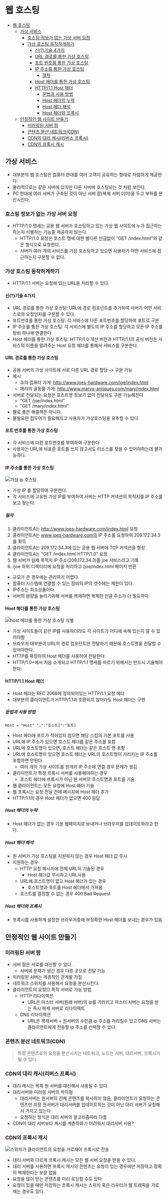 # 웹 호스팅
- [웹 호스팅](#웹-호스팅)
  - [가상 서비스](#가상-서비스)
    - [호스팅 정보가 없는 가상 서버 요청](#호스팅-정보가-없는-가상-서버-요청)
    - [가상 호스팅 동작하게하기](#가상-호스팅-동작하게하기)
      - [신(?)기술 4가지](#신기술-4가지)
      - [URL 경로를 통한 가상 호스팅](#url-경로를-통한-가상-호스팅)
      - [포트 번호를 통한 가상 호스팅](#포트-번호를-통한-가상-호스팅)
      - [IP 주소를 통한 가상 호스팅](#ip-주소를-통한-가상-호스팅)
        - [절차](#절차)
      - [Host 헤더를 통한 가상 호스팅](#host-헤더를-통한-가상-호스팅)
      - [HTTP/1.1 Host 헤더](#http11-host-헤더)
        - [문법과 사용 방법](#문법과-사용-방법)
        - [Host 헤더의 누락](#host-헤더의-누락)
        - [Host 헤더 해석](#host-헤더-해석)
        - [Host 헤더와 프록시](#host-헤더와-프록시)
  - [안정적인 웹 사이트 만들기](#안정적인-웹-사이트-만들기)
    - [미러링된 서버 팜](#미러링된-서버-팜)
    - [콘텐츠 분산 네트워크(CDN)](#콘텐츠-분산-네트워크cdn)
    - [CDN의 대리 캐시(리버스 프록시)](#cdn의-대리-캐시리버스-프록시)
    - [CDN의 프록시 캐시](#cdn의-프록시-캐시)
## 가상 서비스
- 대부분의 웹 호스팅은 컴퓨터 한대를 여러 고객이 공유하는 형태로 저렴하게 제공한다. 
- 물리적으로는 같은 서버에 있지만 다른 서버에 호스팅되는 것 처럼 보인다.
- PC 한대에 여러 서버가 구축된 것이 아닌 서버 팜(복제 서버 더미)을 두고 부하를 분산시킨다.
  
### 호스팅 정보가 없는 가상 서버 요청
- HTTP/1.0 명세는 공용 웹 서버가 호스팅하고 있는 가상 웹 사이트에 누가 접근하는 하는지 식별하는 기능을 제공하지 않는다.
  - HTTP/1.0 요청은 호스트 명에 대한 별다른 언급없이 "GET /index.html"와 같은 형식으로 요청한다.
  - 서버가 여러 개의 서비스를 가상 호스팅하고 있으면 사용자가 어떤 서비스에 접근하는지 구분할 수 없다. 

### 가상 호스팅 동작하게하기
- HTTP/1.1 서버는 요청에 있는 URL을 처리할 수 있다.
#### 신(?)기술 4가지
- URL 경로를 통한 가상 호스팅: URL에 경로 컴포넌트를 추가하여 서버가 어떤 서비스로의 요청인지를 구분할 수 있다.
- 포트번호를 통한 가상 호스팅: 각 서비스에 다른 포트번호를 할당하여 포트로 구분
- IP 주소를 통한 가상 호스팅: 각 서비스에 별도의 IP 주소를 할당하고 모든 IP 주소를 장비 하나에 연결한다. 
- Host 헤더를 통한 가상 호스팅: HTTP/1.0 개선 버전과 HTTP/1.1의 공식 버전은 서비스의 이름을 알려주는 Host 요청 헤더를 통해서 서비스를 구분한다.

#### URL 경로를 통한 가상 호스팅
- 공용 서버의 가상 사이트에 서로 다른 URL 경로 할당 -> 구분 가능
- 예시
  - 죠의 컴퓨터 가게: http://www.joes-hardware.com/joe/index.html
  - 메리의 골동품 가게: http://www.marys-antiques.com/mary/index.html
- 서버로 전달되는 요청은 호스트명 정보가 없이 전달되도 구분 가능해진다
  - "GET /joe/index.html"
  - "GET /mary/index.html"
- 별로 좋은 해결책은 아니다.
- 불빌요한 접두어가 필요해지고 사용자가 가상호스팅을 유추할 수 있다.

#### 포트 번호를 통한 가상 호스팅
- 각 서비스에 다른 포트번호를 부여하여 구분한다.
- 사용자는 URL에 비표준 포트를 쓰지 않고서도 리소스를 찾을 수 있어야하는데 불가능하다.

#### IP 주소를 통한 가상 호스팅
![가상 ip 호스팅](./assets/../asset/virtual_ip_hosting_jinho.png)
- 가상 IP 를 할당하여 구분한다.
- 각 서비스에 고유한 가상 IP를 부여하여 서버는 HTTP 커넥션의 목적지를 IP 주소를 보고 찾는다.
##### 절차
1. 클라이언트A는 http://www.joes-hardware.com/index.html 요청
2. 클라이언트A는 www.joes-hardware.com의 IP 주소를 요청하여 209.172.34.3를 획득
3. 클라이언트A는 209.172.34.3에 있는 공용 웹 서버에 TCP 커넥션을 형성
4. 클라이언트A는 "GET /index.html HTTP/1.0" 요청
5. 웹 서버가 실제 목적지 IP 주소(209.172.34.3)를 joe 서비스라고 기록
6. /joe 하위 디렉터리에 요청을 처리하고 /joe/index.html 페이지 반환

- 규모가 큰 경우에는 관리하기 어렵다.
- 컴퓨터 시스템에 연결할 수 있는 장비의 IP의 갯수에는 제한이 있다.
- IP주소는 희소상품이다.
- 서버의 용량을 늘리기위해 서버를 복제하면 복제한 만큼 주소가 더 필요하다


#### Host 헤더를 통한 가상 호스팅
![host 헤더를 통한 가상 호스팅 식별](./asset/hosting_header_jinho.png)

- 가상 사이트들이 같은 IP를 사용하더라도 각 사이트가 어디에 속해 있는지 알 수 있어야함
- 브라우저 대부분이 URL의 경로 컴포턴트만 전달하기 때문에 호스트명을 전달할 수 있어야한다.
- HTTP를 확장하여 Host 헤더를 사용하여 전달한다.
- HTTP/1.0+에서 처음 소개되고 HTTP/1.1 명세를 따르기 위해서는 반드시 기술해야한다. 

#### HTTP/1.1 Host 헤더
- Host 헤더는 RFC 2068에 정의되어있는 HTTP/1.1 요청 헤더
- 대부분의 클라이언트가 HTTP/1.1과 호환되지 않더라도 Host 헤더는 구현

##### 문법과 사용 방법
```
Host = "Host" ":":"호스트[":"포트]
```
- Host 헤더에 포트가 적혀있지 않으면 해당 스킴의 기본 포트를 사용
- URL에 IP 주소가 있으면 호스트 헤더를 같은 주소를 포함
- URL에 호스트명이 있으면, 호스트 헤더는 같은 호스트 명 포함
- URL에 호스트명이 있으면 호스트 헤더는 URL의 호스트명이 가리키는 IP 주소를 포함하면 안된다.
  - 여러 개의 가상 사이트를 한개의 IP 주소에 연결 경우 문제가 생김
- 클라이언트가 특정 프록시 서버를 사용해야하는 경우
  - 호스트 헤더에 프록시가 아닌 원 서버의 호스트명과 포트를 기술
- 웹 클라이언트는 모든 요청에 Host 헤더 기술
- 웹 프록시는 요청 전달 전에 메시지에 Host 헤더 추가
- HTTP/1.1의 경우 Host 헤더가 없으면 400 응답

##### Host 헤더의 누락
- Host 헤더가 없는 경우 기본 웹페이지로 보내거나 브라우저를 업데이트하라고 한다.
  
##### Host 헤더 해석
- 원 서버가 가상 호스팅을 지원하지 않는 경우 Host 헤더 값 무시
- 지원하는 경우
  - HTTP 요청 메시지에 전체 URL이 기술된 경우  
    - Host 헤더값 무시하고 URL사용
  - URL에 호스트명이 없고 Host 헤더가 있는 경우
    - 호스트명과 포트를 Host 헤더에서 가져옴
  - 호스트를 결정할 수 없는 경우 400 Bad Request
  
##### Host 헤더와 프록시
- 프록시를 사용하게 설정한 브라우저중에 부정확한 Host 헤더를 보내는 경우가 있음

## 안정적인 웹 사이트 만들기
### 미러링된 서버 팜
- 서버 팜은 서로를 대신할 수 있다.
  - 서버에 문제가 생긴 경우 다른 곳으로 전달 가능
- 미러링된 서버는 계층적인 관계를 가짐
- 네트워크 스위치를 사용해서 요청을 분산시킨다.
- 클라이언트의 요청으 특적 서버로 가능 방법
  - HTTP 리다이렉션
    - URL은 마스터 서버(원래 서버)의 ip를 가리키고 마스터 서버는 요청을 받는 즉시 복제 서버로 리다이렉트
  - DNS 리다이렉션
    - URL은 복제서버 + 원서버의 수만큼 ip 주소를 가리킬수 있고 DNS 서버는 클라이언트에게 전송할 ip 주소를 선택할 수 있다.

### 콘텐츠 분산 네트워크(CDN)
> 특정 콘텐츠로의 요청을 분산시키는 네트워크, 노드는 서버, 대리서버, 프록시가 될 수 있다.

### CDN의 대리 캐시(리버스 프록시)
- 대리 캐시는 복제 원 서버를 대신해서 샤용될 수 있다.
- 대리서버와 미러링 서버의 차이점
  - 대리서버는 원서버의 전체 콘텐츠를 복사하지 않음, 클라이언트가 요청하는 콘텐츠만 저장
    원서버가 대리서버를 업데이트하는 것이 아닌 대리 서버가 요청해서 가지고 있는다
  - 요청하는 방식은 대리 서버의 알고리즘따라 다름
- CDN이 대리 서버보다 캐시를 계층하화기 어려워서 대리서버 사용?

### CDN의 프록시 캐시
![스위치가 클라이언트의 요청을 가로채어 프록시로 전송](./asset/caching_proxy_jinho.png)
- 대리 서버와 다르게 프록시 캐시는 모든 웹 서버 요청을 받을 수 있다.
- 대리 서버를 사용하면 프록시 캐시의 콘텐츠는 요청이 있는 경우에만 저장하고 정확히 복제한다는 보장 없음
- 요청을 많이 받는 콘텐츠를 미리 로딩할 수도 있다.
- 요청이 있을 때만 저장하는 프록시 캐시는 스위치 혹은 라우터가 웹 트래픽을 가로채는 경우도 있다.

